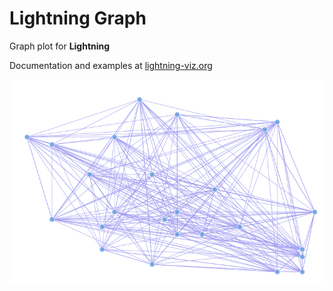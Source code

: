 # Lightning Graph

Graph plot for **Lightning**

Documentation and examples at [lightning-viz.org](http://lightning-viz.org/documentation)

[![graph](https://raw.githubusercontent.com/lightning-viz/lightning-default-index/master/images/graph.png)](https://github.com/lightning-viz/lightning-graph)